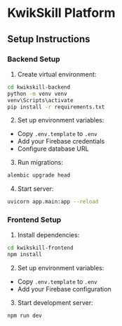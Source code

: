 # KwikSkill Platform

## Setup Instructions

### Backend Setup
1. Create virtual environment:
```bash
cd kwikskill-backend
python -m venv venv
venv\Scripts\activate
pip install -r requirements.txt
```

2. Set up environment variables:
- Copy `.env.template` to `.env`
- Add your Firebase credentials
- Configure database URL

3. Run migrations:
```bash
alembic upgrade head
```

4. Start server:
```bash
uvicorn app.main:app --reload
```

### Frontend Setup
1. Install dependencies:
```bash
cd kwikskill-frontend
npm install
```

2. Set up environment variables:
- Copy `.env.template` to `.env`
- Add your Firebase configuration

3. Start development server:
```bash
npm run dev
```
